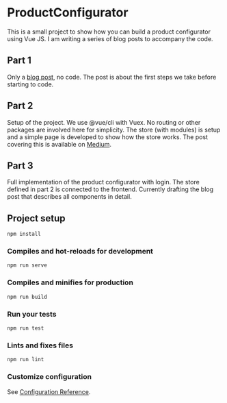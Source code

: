 # ProductConfigurator

This is a small project to show how you can build a product configurator
using Vue JS. I am writing a series of blog posts to accompany the code.

## Part 1

Only a [blog post](https://medium.com/plint-sites/creating-a-product-configurator-with-vue-plint-talk-2808b0ecee59), no code. The post is about the first steps we take before starting to code.

## Part 2

Setup of the project. We use @vue/cli with Vuex. No routing or other packages are involved here for simplicity. The store (with modules) is setup and a simple page is developed to show how the store works. The post covering this is available on [Medium](https://medium.com/plint-sites/creating-a-product-configurator-with-vue-2-2a5d784d684a).

## Part 3

Full implementation of the product configurator with login. The store defined in part 2 is connected to the frontend. Currently drafting the blog post that describes all components in detail.

## Project setup
```
npm install
```

### Compiles and hot-reloads for development
```
npm run serve
```

### Compiles and minifies for production
```
npm run build
```

### Run your tests
```
npm run test
```

### Lints and fixes files
```
npm run lint
```

### Customize configuration
See [Configuration Reference](https://cli.vuejs.org/config/).
